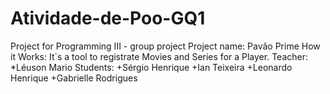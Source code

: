 # Atividade-de-Poo-GQ1
Project for Programming III - group project
Project name:
Pavão Prime 
How it Works:
It`s a tool to registrate Movies and Series for a Player.
Teacher: 
*Léuson Mario
Students:
+Sérgio Henrique 
+Ian Teixeira
+Leonardo Henrique 
+Gabrielle Rodrigues
